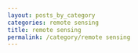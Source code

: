 ```yaml
---
layout: posts_by_category
categories: remote sensing
title: remote sensing
permalink: /category/remote sensing
---
```

